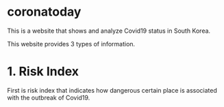 # coronatoday
This is a website that shows and analyze Covid19 status in South Korea.

This website provides 3 types of information.

<h1> 1. Risk Index </h1>
First is risk index that indicates how dangerous certain place is associated with the outbreak of Covid19.
<div style="background-image: url(img/risk_index.jpg);"></div>